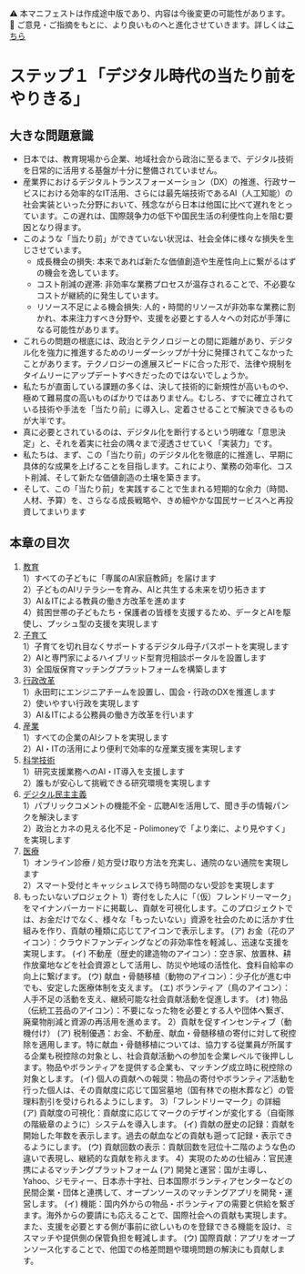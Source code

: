 ⚠️ 本マニフェストは作成途中版であり、内容は今後変更の可能性があります。  
💬 ご意見・ご指摘をもとに、より良いものへと進化させていきます。詳しくは[こちら](README.md#このマニフェスト自身もみんなの知恵を集めて改善していきます)

# ステップ１「デジタル時代の当たり前をやりきる」

## 大きな問題意識

* 日本では、教育現場から企業、地域社会から政治に至るまで、デジタル技術を日常的に活用する基盤が十分に整備されていません。  
* 産業界におけるデジタルトランスフォーメーション（DX）の推進、行政サービスにおける効率的なIT活用、さらには最先端技術であるAI（人工知能）の社会実装といった分野において、残念ながら日本は他国に比べて遅れをとっています。この遅れは、国際競争力の低下や国民生活の利便性向上を阻む要因となり得ます。  
* このような「当たり前」ができていない状況は、社会全体に様々な損失を生じさせています。  
  * 成長機会の損失: 本来であれば新たな価値創造や生産性向上に繋がるはずの機会を逸しています。  
  * コスト削減の遅滞: 非効率な業務プロセスが温存されることで、不必要なコストが継続的に発生しています。  
  * リソース不足による機会損失: 人的・時間的リソースが非効率な業務に割かれ、本来注力すべき分野や、支援を必要とする人々への対応が手薄になる可能性があります。  
* これらの問題の根底には、政治とテクノロジーとの間に距離があり、デジタル化を強力に推進するためのリーダーシップが十分に発揮されてこなかったことがあります。テクノロジーの進展スピードに合った形で、法律や規制をタイムリーにアップデートすべきだったのではないでしょうか。  
* 私たちが直面している課題の多くは、決して技術的に新規性が高いものや、極めて難易度の高いものばかりではありません。むしろ、すでに確立されている技術や手法を「当たり前」に導入し、定着させることで解決できるものが大半です。  
* 真に必要とされているのは、デジタル化を断行するという明確な「意思決定」と、それを着実に社会の隅々まで浸透させていく「実装力」です。  
* 私たちは、まず、この「当たり前」のデジタル化を徹底的に推進し、早期に具体的な成果を上げることを目指します。これにより、業務の効率化、コスト削減、そして新たな価値創造の土壌を築きます。  
* そして、この「当たり前」を実践することで生まれる短期的な余力（時間、人材、予算）を、さらなる成長戦略や、きめ細やかな国民サービスへと再投資してまいります

## 本章の目次

1. [教育](11_ステップ１教育.md)  
   1）すべての子どもに「専属のAI家庭教師」を届けます  
   2）子どものAIリテラシーを育み、AIと共生する未来を切り拓きます  
   3）AI＆ITによる教員の働き方改革を進めます  
   4）貧困世帯の子どもたち・保護者の皆様を支援するため、データとAIを駆使し、プッシュ型の支援を実現します  
2. [子育て](12_ステップ１子育て.md)  
   1）子育てを切れ目なくサポートするデジタル母子パスポートを実現します  
   2）AIと専門家によるハイブリッド型育児相談ポータルを設置します  
   3）全国版保育マッチングプラットフォームを構築します  
3. [行政改革](13_ステップ１行政改革.md)  
   1）永田町にエンジニアチームを設置し、国会・行政のDXを推進します  
   2）使いやすい行政を実現します  
   3）AI＆ITによる公務員の働き方改革を行います  
4. [産業](14_ステップ１産業.md)  
   1）すべての企業のAIシフトを実現します  
   2）AI・ITの活用により便利で効率的な産業支援を実現します  
5. [科学技術](15_ステップ１科学技術.md)  
   1）研究支援業務へのAI・IT導入を支援します  
   2）誰もが安心して挑戦できる研究環境を実現します  
6. [デジタル民主主義](16_ステップ１デジタル民主主義.md)  
   1）パブリックコメントの機能不全 \- 広聴AIを活用して、聞き手の情報パンクを解決します  
   2）政治とカネの見える化不足 \- Polimoneyで「より楽に、より見やすく」を実現します
7. [医療](17_ステップ１医療.md)  
   1）オンライン診療 / 処方受け取り方法を充実し、通院のない通院を実現します  
   2）スマート受付とキャッシュレスで待ち時間のない受診を実現します
8. もったいないプロジェクト
   1）寄付をした人に「（仮）フレンドリーマーク」をマイナンバーカードに掲載し、貢献を可視化します。このプロジェクトでは、お金だけでなく、様々な「もったいない」資源を社会のために活かす仕組みを作り、貢献の種類に応じてアイコンで表示します。
      (ア) お金（花のアイコン）：クラウドファンディングなどの非効率性を軽減し、迅速な支援を実現します。
      (イ) 不動産（歴史的建造物のアイコン）：空き家、放置林、耕作放棄地などを社会資源として活用し、防災や地域の活性化、食料自給率の向上に繋げます。
      (ウ) 献血・骨髄移植（動物のアイコン）：少子化が進む中でも、安定した医療体制を支えます。
      (エ) ボランティア（鳥のアイコン）：人手不足の活動を支え、継続可能な社会貢献活動を促進します。
      (オ) 物品（伝統工芸品のアイコン）：不要になった物を必要とする人や団体へ繋ぎ、廃棄物削減と資源の再活用を進めます。
   2）貢献を促すインセンティブ（動機付け）
      (ア) 税制優遇：お金、不動産、献血・骨髄移植の寄付に対して税控除を適用します。特に献血・骨髄移植については、協力する従業員が所属する企業も税控除の対象とし、社会貢献活動への参加を企業レベルで後押しします。物品やボランティアを提供する企業も、マッチング成立時に税控除の対象とします。
      (イ) 個人の貢献への報奨：物品の寄付やボランティア活動を行った個人は、その貢献度に応じて国営墓地（国有林での樹木葬など）の管理料割引を受けられるようにします。
   3）「フレンドリーマーク」の詳細
      (ア) 貢献度の可視化：貢献度に応じてマークのデザインが変化する（自衛隊の階級章のように）システムを導入します。
      (イ) 貢献の歴史の記録：貢献を開始した年数を表示します。過去の献血などの貢献も遡って記録・表示できるようにします。
      (ウ) 貢献回数の表示：貢献回数を冠位十二階のような色の違いで表現し、継続的な貢献を称えます。
   4）実現のための仕組み：官民連携によるマッチングプラットフォーム
      (ア) 開発と運営：国が主導し、Yahoo、ジモティー、日本赤十字社、日本国際ボランティアセンターなどの民間企業・団体と連携して、オープンソースのマッチングアプリを開発・運営します。
      (イ) 機能：国内外からの物品・ボランティアの需要と供給を繋ぎます。海外からの要請にも応えることで、国際社会への貢献も実現します。また、支援を必要とする側が事前に欲しいものを登録できる機能を設け、ミスマッチや提供側の保管負担を軽減します。
      (ウ) 国際貢献：アプリをオープンソース化することで、他国での格差問題や環境問題の解決にも貢献します。

#  
